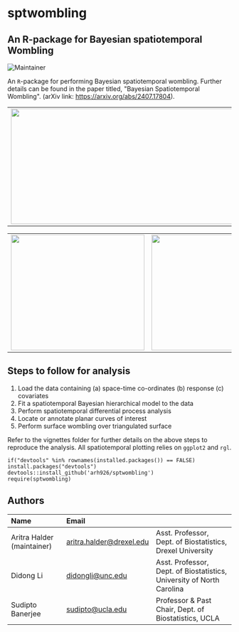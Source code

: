 # sptwombling
## An R-package for Bayesian spatiotemporal Wombling

![Maintainer](https://img.shields.io/badge/maintainer-arh926-blue)

An `R`-package for performing Bayesian spatiotemporal wombling. Further details can be found in the paper titled, "Bayesian Spatiotemporal Wombling". (arXiv link: https://arxiv.org/abs/2407.17804).

<table>
  <tr>
    <td> <img width="600" height="260" src="https://github.com/user-attachments/assets/15eb2dac-21ea-462c-a900-9131ca906fff"/> </td>
    <td> <img width="300" height="260" src="https://github.com/user-attachments/assets/2f1321de-0d28-44b6-9d7b-de352288e67e"/> </td>
  </tr>
</table>

<table>
  <tr>
    <td> <img width="300" height="260" src="https://github.com/user-attachments/assets/9a99542c-e6ec-413e-9324-d40fade26355"/> </td>
    <td> <img width="300" height="260" src="https://media.giphy.com/media/v1.Y2lkPTc5MGI3NjExbTllc3N4YmlkYzUzZzVhZm85OGpta2ZhbnRoYzF5ZmoyM3FxZjgwdCZlcD12MV9pbnRlcm5hbF9naWZfYnlfaWQmY3Q9Zw/WUhewkgbu4SyAVRolR/giphy-downsized.gif"/> </td>
    <td> <img width="300" height="260" src="https://media.giphy.com/media/v1.Y2lkPTc5MGI3NjExMXd2emNnbTJrdDl5NDhpOHdycDJzNDFraXVzMnc4ZHI4OXdxOXB2cCZlcD12MV9pbnRlcm5hbF9naWZfYnlfaWQmY3Q9Zw/GJUuNwQRWiJkMrKjEl/giphy-downsized.gif"/> </td>
  </tr>
</table>

## Steps to follow for analysis

1. Load the data containing (a) space-time co-ordinates (b) response (c) covariates
2. Fit a spatiotemporal Bayesian hierarchical model to the data
3. Perform spatiotemporal differential process analysis
4. Locate or annotate planar curves of interest
5. Perform surface wombling over triangulated surface

Refer to the vignettes folder for further details on the above steps to reproduce the analysis. All spatiotemporal plotting relies on `ggplot2` and `rgl`.
```
if("devtools" %in% rownames(installed.packages()) == FALSE) install.packages("devtools")
devtools::install_github('arh926/sptwombling')
require(sptwombling)
```

## Authors

| Name   | Email       |              |
|:------ |:----------- | :----------- |
| Aritra Halder (maintainer)| aritra.halder@drexel.edu   | Asst. Professor, Dept. of Biostatistics, Drexel University| 
| Didong Li | didongli@unc.edu   | Asst. Professor, Dept. of Biostatistics, University of North Carolina|
| Sudipto Banerjee | sudipto@ucla.edu   | Professor & Past Chair, Dept. of Biostatistics,  UCLA |
<!--- --->
